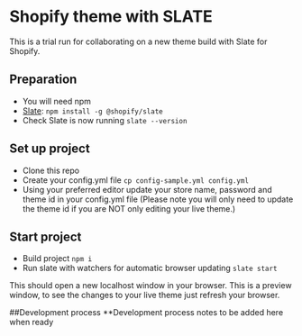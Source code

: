 # Shopify theme with SLATE

This is a trial run for collaborating on a new theme build with Slate for Shopify.

## Preparation

* You will need npm    
* [Slate](https://www.npmjs.com/package/@shopify/slate): `npm install -g @shopify/slate`
* Check Slate is now running `slate --version`


## Set up project

* Clone this repo
* Create your config.yml file `cp config-sample.yml config.yml`
* Using your preferred editor update your store name, password and theme id in your config.yml file
  (Please note you will only need to update the theme id if you are NOT only editing your live theme.)


## Start project

* Build project `npm i`
* Run slate with watchers for automatic browser updating `slate start`

This should open a new localhost window in your browser. This is a preview window, to see the changes to your live theme just refresh your browser.


##Development process
**Development process notes to be added here when ready

